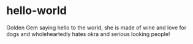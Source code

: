 # hello-world
Golden Gem saying hello to the world, 
she is made of wine and love for dogs
and wholeheartedly hates okra and serious looking people! 
